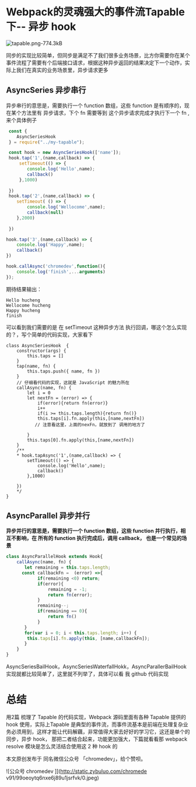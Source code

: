 
# Webpack的灵魂强大的事件流Tapable下-- 异步 hook

![tapable.png-774.3kB][1]

同步的实现比较简单，但同步是满足不了我们很多业务场景，比方你需要你在某个 事件流程了需要有个后端接口请求，根据这种异步返回的结果决定下一个动作，实际上我们在真实的业务场景里，异步请求更多


## AsyncSeries 异步串行
异步串行的意思是，需要执行一个 function 数组，这些
function 是有顺序的，现在某个方法里有 异步请求，下个 fn 需要等到 这个异步请求完成才执行下一个 fn ,来个具体例子

```javascript
 const {
	AsyncSeriesHook
 } = require("../my-tapable");

 const hook = new AsyncSeriesHook(['name']);
 hook.tap('1',(name,callback) => {
     setTimeout(() => {
        console.log('Hello',name);
        callback()
     },1000)
    
 })
 hook.tap('2',(name,callback) => {
    setTimeout( () => {
        console.log('Wellocome',name);
        callback(null)
    },2000)
    
 })

hook.tap('3',(name,callback) => {
    console.log('Happy',name);
    callback()
})

hook.callAsync('chromedev',function(){
    console.log('finish',...arguments)
});
```
期待结果输出：
```
Hello hucheng
Wellocome hucheng
Happy hucheng
finish
```
可以看到我们需要的是 在 setTimeout 这种异步方法 执行回调，哪这个怎么实现的？，写个简单的代码实现，大家看下
```
class AsyncSeriesHook  {
    constructor(args) {
        this.taps = []
    }
    tap(name, fn) {
        this.taps.push({ name, fn })
    }
    // 仔细看代码的实现，这就是 JavaScript 的魅力所在
    callAsync(name, fn) {
        let i = 0        
        let nextFn = (error) => {
            if(error){return fn(error)}
            i++
            if(i >= this.taps.length){return fn()}
            this.taps[i].fn.apply(this,[name,nextFn])
           // 注意看这里，上面的nexFn，就放到了 调用的地方了  
         
        }
        this.taps[0].fn.apply(this,[name,nextFn])
    }
    /**
    * hook.tapAsync('1',(name,callback) => {
        setTimeout(() => {
            console.log('Hello',name);
            callback()
        },1000)
        
    })
    */
} 
```

## AsyncParallel 异步并行
**异步并行的意思是，需要执行一个 function 数组，这些
function 并行执行，相互不影响，在 所有的 function 执行完成后，调用 callback， 也是一个常见的场景**
```javascript
class AsyncParallelHook extends Hook{
    callAsync(name, fn) {
       let remaining = this.taps.length;
      const callbackFn =  (error) =>{
            if(remaining <0) return;
            if(error){
                remaining = -1;
                return fn(error);
            }
            remaining--;
            if(remaining == 0){
                return fn()
            }
       }
       for(var i = 0; i < this.taps.length; i++) {
        this.taps[i].fn.apply(this, [name,callbackFn]);
       } 
    }
}
```
AsyncSeriesBailHook，AsyncSeriesWaterfallHokk，AsyncParallerBailHook 实现就都比较简单了，这里就不列举了，具体可以看 我 github 代码实现

# 总结
用2篇 梳理了 Tapable 的代码实现，Webpack 源码里面有各种 Tapable 提供的 hook 使用，实际上Tapable 是典型的事件流，而事件流基本是前端在处理复杂业务必须用到，这样才能让代码解藕，非常值得大家去好好的学习它，这还是单个的同步，异步 hook， 那把二者结合起来，功能更加强大，下篇就看看那 webpack resolve 模块是怎么灵活结合使用这 2 种 hook 的

本文原创发布于 同名微信公众号 「chromedev」，给个赞呗。 

![公众号 chromedev ]](http://static.zybuluo.com/chromede v91/99oeoytq6nxe6j89u1jsrfvk/0.jpeg)

[1]: http://static.zybuluo.com/hucheng91/9rlar0z7949fdtlco3znqj09/tapable.png

